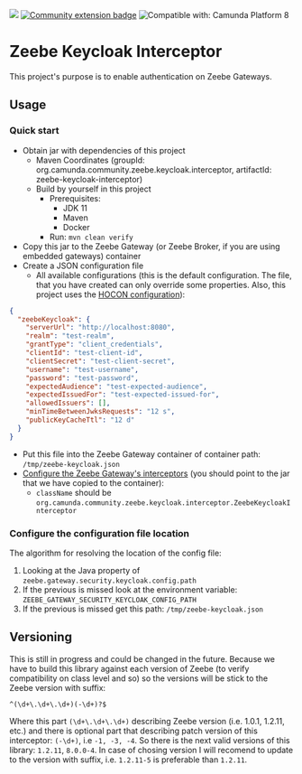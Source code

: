 [![](https://img.shields.io/badge/Lifecycle-Proof%20of%20Concept-blueviolet)](https://github.com/Camunda-Community-Hub/community/blob/main/extension-lifecycle.md#proof-of-concept-)
[![Community extension badge](https://img.shields.io/badge/Community%20Extension-An%20open%20source%20community%20maintained%20project-FF4700)](https://github.com/camunda-community-hub/community)
![Compatible with: Camunda Platform 8](https://img.shields.io/badge/Compatible%20with-Camunda%20Platform%208-0072Ce)

# Zeebe Keycloak Interceptor

This project's purpose is to enable authentication on Zeebe Gateways.

## Usage

### Quick start
* Obtain jar with dependencies of this project
  * Maven Coordinates (groupId: org.camunda.community.zeebe.keycloak.interceptor, artifactId: zeebe-keycloak-interceptor)
  * Build by yourself in this project
    * Prerequisites:
      * JDK 11
      * Maven
      * Docker
    * Run: `mvn clean verify`
* Copy this jar to the Zeebe Gateway (or Zeebe Broker, if you are using embedded gateways) container
* Create a JSON configuration file
  * All available configurations (this is the default configuration. The file, that you have created can only override some properties. Also, this project uses the [HOCON configuration](https://github.com/lightbend/config)):
```json
{
  "zeebeKeycloak": {
    "serverUrl": "http://localhost:8080",
    "realm": "test-realm",
    "grantType": "client_credentials",
    "clientId": "test-client-id",
    "clientSecret": "test-client-secret",
    "username": "test-username",
    "password": "test-password",
    "expectedAudience": "test-expected-audience",
    "expectedIssuedFor": "test-expected-issued-for",
    "allowedIssuers": [],
    "minTimeBetweenJwksRequests": "12 s",
    "publicKeyCacheTtl": "12 d"
  }
}
```
* Put this file into the Zeebe Gateway container of container path: `/tmp/zeebe-keycloak.json`
* [Configure the Zeebe Gateway's interceptors](https://docs.camunda.io/docs/self-managed/zeebe-deployment/interceptors/#loading-an-interceptor-into-a-gateway) (you should point to the jar that we have copied to the container):
  * `className` should be `org.camunda.community.zeebe.keycloak.interceptor.ZeebeKeycloakInterceptor`

### Configure the configuration file location
The algorithm for resolving the location of the config file:
1. Looking at the Java property of `zeebe.gateway.security.keycloak.config.path`
2. If the previous is missed look at the environment variable: `ZEEBE_GATEWAY_SECURITY_KEYCLOAK_CONFIG_PATH`
3. If the previous is missed get this path: `/tmp/zeebe-keycloak.json`

## Versioning

This is still in progress and could be changed in the future. Because we have to build this library against each version of Zeebe (to verify compatibility on class level and so) so the versions will be stick to the Zeebe version with suffix:
```regexp
^(\d+\.\d+\.\d+)(-\d+)?$
```
Where this part `(\d+\.\d+\.\d+)` describing Zeebe version (i.e. 1.0.1, 1.2.11, etc.) and there is optional part that describing patch version of this interceptor: `(-\d+)`, i.e `-1, -3, -4`. So there is the next valid versions of this library:
`1.2.11`, `8.0.0-4`. In case of chosing version I will recomend to update to the version with suffix, i.e. `1.2.11-5` is preferable than `1.2.11`.

